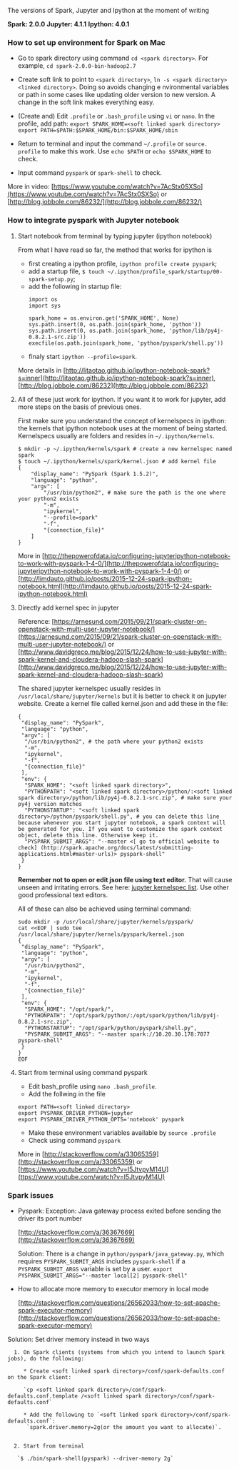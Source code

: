 
The versions of Spark, Jupyter and Ipython at the moment of writing

__Spark: 2.0.0__
__Jupyter: 4.1.1__
__Ipython: 4.0.1__

### How to set up environment for Spark on Mac

 - Go to spark directory using command `cd <spark directory>`. For example, `cd spark-2.0.0-bin-hadoop2.7`
 
 -	Create soft link to point to `<spark directory>`, `ln -s <spark directory> <linked directory>`. Doing so avoids changing e    nvironmental variables or path in some cases like updating older version to new version. A change in the soft link makes everything easy.
 
 - (Create and) Edit `.profile` or `.bash_profile` using  `vi` or `nano`. In the profile, add path: `export SPARK_HOME=<soft linked spark directory>`
`export PATH=$PATH:$SPARK_HOME/bin:$SPARK_HOME/sbin`

 - Return to terminal and input the command `~/.profile` or `source. profile` to make this work. Use `echo $PATH` or `echo $SPARK_HOME` to check.

 - Input command `pyspark` or `spark-shell` to check.

More in video: [https://www.youtube.com/watch?v=7AcStx0SXSo](https://www.youtube.com/watch?v=7AcStx0SXSo) or [http://blog.jobbole.com/86232/](http://blog.jobbole.com/86232/)


### How to integrate pyspark with Jupyter notebook

1. Start notebook from terminal by typing jupyter (ipython notebook)

      From what I have read so far, the method that works for ipython is 
      
      * first creating a ipython profile, `ipython profile create pyspark`;
      * add a startup file, `$ touch ~/.ipython/profile_spark/startup/00-spark-setup.py`;
      * add the following in startup file:
          ```
          import os
          import sys

          spark_home = os.environ.get('SPARK_HOME', None)
          sys.path.insert(0, os.path.join(spark_home, 'python'))
          sys.path.insert(0, os.path.join(spark_home, 'python/lib/py4j-0.8.2.1-src.zip'))
          execfile(os.path.join(spark_home, 'python/pyspark/shell.py'))
          ```
      * finaly start `ipython --profile=spark`.

      More details in [http://litaotao.github.io/ipython-notebook-spark?s=inner](http://litaotao.github.io/ipython-notebook-spark?s=inner), [http://blog.jobbole.com/86232](http://blog.jobbole.com/86232)

2. All of these just work for ipython. If you want it to work for jupyter, add more steps on the basis of previous ones.

      First make sure you understand the concept of kernelspecs in ipython: the kernels that ipython notebook uses at the moment of being started. Kernelspecs usually are folders and resides in `~/.ipython/kernels`. 

      ```
      $ mkdir -p ~/.ipython/kernels/spark # create a new kernelspec named spark
      $ touch ~/.ipython/kernels/spark/kernel.json # add kernel file
      {
          "display_name": "PySpark (Spark 1.5.2)", 
          "language": "python",
          "argv": [
              "/usr/bin/python2", # make sure the path is the one where your python2 exists
              "-m",
              "ipykernel",
              "--profile=spark"
              "-f",
              "{connection_file}"
          ]
      } 
      ```
      More in [http://thepowerofdata.io/configuring-jupyteripython-notebook-to-work-with-pyspark-1-4-0/](http://thepowerofdata.io/configuring-jupyteripython-notebook-to-work-with-pyspark-1-4-0/) or [http://limdauto.github.io/posts/2015-12-24-spark-ipython-notebook.html](http://limdauto.github.io/posts/2015-12-24-spark-ipython-notebook.html)
 
3. Directly add kernel spec in jupyter 

      Reference: [https://arnesund.com/2015/09/21/spark-cluster-on-openstack-with-multi-user-jupyter-notebook/](https://arnesund.com/2015/09/21/spark-cluster-on-openstack-with-multi-user-jupyter-notebook/) or [http://www.davidgreco.me/blog/2015/12/24/how-to-use-jupyter-with-spark-kernel-and-cloudera-hadoop-slash-spark](http://www.davidgreco.me/blog/2015/12/24/how-to-use-jupyter-with-spark-kernel-and-cloudera-hadoop-slash-spark)


      The shared jupyter kernelspec usually resides in `/usr/local/share/jupyter/kernels` but it is better to check it on jupyter website. Create a kernel file called kernel.json and add these in the file:

      ```
      {
       "display_name": "PySpark",
       "language": "python",
       "argv": [
        "/usr/bin/python2", # the path where your python2 exists
        "-m",
        "ipykernel",
        "-f",
        "{connection_file}"
       ],
       "env": {
        "SPARK_HOME": "<soft linked spark directory>", 
        "PYTHONPATH": "<soft linked spark directory>/python/:<soft linked spark directory>/python/lib/py4j-0.8.2.1-src.zip", # make sure your py4j version matches
        "PYTHONSTARTUP": "<soft linked spark directory>/python/pyspark/shell.py", # you can delete this line because whenever you start jupyter notebook, a spark context will be generated for you. If you want to customize the spark context object, delete this line. Otherwise keep it. 
        "PYSPARK_SUBMIT_ARGS": "--master <[ go to official website to check] (http://spark.apache.org/docs/latest/submitting-applications.html#master-urls)> pyspark-shell"
       }
      }
      ```

     **Remember not to open or edit json file using text editor.** That will cause unseen and irritating errors. See here: [jupyter kernelspec list]( https://github.com/jupyter/notebook/issues/1477). Use other good professional text editors. 

     All of these can also be achieved using terminal command:

     ```
     sudo mkdir -p /usr/local/share/jupyter/kernels/pyspark/
     cat <<EOF | sudo tee /usr/local/share/jupyter/kernels/pyspark/kernel.json
     {
      "display_name": "PySpark",
      "language": "python",
      "argv": [
       "/usr/bin/python2",
       "-m",
       "ipykernel",
       "-f",
       "{connection_file}"
      ],
      "env": {
       "SPARK_HOME": "/opt/spark/",
       "PYTHONPATH": "/opt/spark/python/:/opt/spark/python/lib/py4j-0.8.2.1-src.zip",
       "PYTHONSTARTUP": "/opt/spark/python/pyspark/shell.py",
       "PYSPARK_SUBMIT_ARGS": "--master spark://10.20.30.178:7077 pyspark-shell"
      }
     }
     EOF
     ```


4. Start from terminal using command pyspark

     *  Edit bash_profile using `nano .bash_profile`. 
     *	 Add the follwing in the file 
     
     ```
     export PATH=<soft linked directory>
     export PYSPARK_DRIVER_PYTHON=jupyter
     export PYSPARK_DRIVER_PYTHON_OPTS='notebook' pyspark
     ```
     *	Make these environment variables available by `source .profile`
     *	Check using command `pyspark`

    More in [http://stackoverflow.com/a/33065359](http://stackoverflow.com/a/33065359) or [https://www.youtube.com/watch?v=I5JtvpyM14U](ttps://www.youtube.com/watch?v=I5JtvpyM14U)

### Spark issues 
  
  - Pyspark: Exception: Java gateway process exited before sending the driver its port number
   
    [http://stackoverflow.com/a/36367669](http://stackoverflow.com/a/36367669)
    
    Solution: There is a change in `python/pyspark/java_gateway.py`, which requires `PYSPARK_SUBMIT_ARGS` includes `pyspark-shell` if a `PYSPARK_SUBMIT_ARGS` variable is set by a user. `export PYSPARK_SUBMIT_ARGS="--master local[2] pyspark-shell" `

  - How to allocate more memory to executor memory in local mode

    [http://stackoverflow.com/questions/26562033/how-to-set-apache-spark-executor-memory](http://stackoverflow.com/questions/26562033/how-to-set-apache-spark-executor-memory)

   Solution: Set driver memory instead in two ways

      1. On Spark clients (systems from which you intend to launch Spark jobs), do the following:
      
         * Create <soft linked spark directory>/conf/spark-defaults.conf on the Spark client:
         
         `cp <soft linked spark directory>/conf/spark-defaults.conf.template /<soft linked spark directory>/conf/spark-defaults.conf`
         
         * Add the following to `<soft linked spark directory>/conf/spark-defaults.conf`:
          `spark.driver.memory=2g(or the amount you want to allocate)`.
         

      2. Start from terminal
     
       `$ ./bin/spark-shell(pyspark) --driver-memory 2g`





